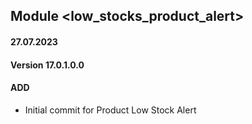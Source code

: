## Module <low_stocks_product_alert>

#### 27.07.2023
#### Version 17.0.1.0.0
#### ADD

- Initial commit for Product Low Stock Alert